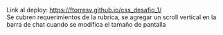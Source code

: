 Link al deploy:
https://ftorresv.github.io/css_desafio_1/ <br>
Se cubren requerimientos de la rubrica, se agregar un scroll vertical en la barra de chat cuando se modifica el tamaño de pantalla
